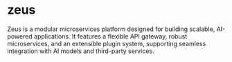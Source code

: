# zeus
Zeus is a modular microservices platform designed for building scalable, AI-powered applications. It features a flexible API gateway, robust microservices, and an extensible plugin system, supporting seamless integration with AI models and third-party services.
